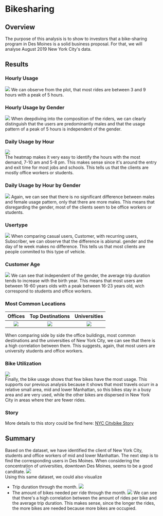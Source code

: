 # Bikesharing

## Overview
The purpose of this analysis is to show to investors that a bike-sharing program in Des Moines is a solid business proposal. For that, we will analyse August 2019 New York City's data.

## Results
### Hourly Usage
![](images/Checkout_Time.png)
We can observe from the plot, that most rides are between 3 and 9 hours with a peak of 5 hours.
### Hourly Usage by Gender
![](images/Checkout_Time_Gender.png)
When deepdiving into the composition of the riders, we can clearly distinguish that the users are predominantly males and that the usage pattern of a peak of 5 hours is independent of the gender.
### Daily Usage by Hour
![](images/Weekday.png)                                                                                                          
The heatmap makes it very easy to identify the hours with the most demand, 7-10 am and 5-8 pm. This makes sense since it's around the entry and exit time for most jobs and schools. This tells us that the clients are mostly office workers or students.
### Daily Usage by Hour by Gender
![](images/Weekday_Gender.png)
Again, we can see that there is no significant difference between males and female usage pattern, only that there are more males. This means that disregarding the gender, most of the clients seem to be office workers or students.
### Usertype
![](images/Usertype_Gender.png)
When comparing casual users, Customer, with recurring users, Subscriber, we can observe that the difference is abismal. 
gender and the day of te week makes no difference. This tells us that most clients are people commited to this type of vehicle.
### Customer Age
![](images/Tripduration_Age.png)
We can see that independent of the gender, the average trip duration tends to increase with the birth year. This means that most users are between 16-60 years olds with a peak between 16-23 years old, wich correspond to students and office workers.
### Most Common Locations
|Offices|Top Destinations           |Universities                          |
:-:|:--------------------------:|:-------------------------------------:
![](images/Offices.png)|![](images/Destinations.png)|![](images/Universities.png)

When comparing side by side the office buildings, most common destinations and the universities of New York City, we can see that there is a high correlation between them. This suggests, again, that most users are university students and office workers.
### Bike Utilization
![](images/Bike_Utilization.png)                                                                                                        
Finally, the bike usage shows that few bikes have the most usage. This supports our previous analysis because it shows that most travels ocurr in a relative small area, mid and lower Manhattan, so this bikes stay in a busy area and are very used, while the other bikes are dispersed in New York City in areas where ther are fewer rides.
### Story
More details to this story could be find here:
[NYC Citybike Story](https://public.tableau.com/profile/gabriel7113#!/vizhome/NYC_Citibike_Challenge/NYCCitybikeStory)

## Summary
Based on the dataset, we have identified the client of New York City, students and office workers of mid and lower Manhattan. The next step is to find the corresponding users in Des Moines. When considering the concentration of universities, downtown Des Moines, seems to be a good canditate.
![](images/Des_Moines.png)                                                                                                         
Using this same dataset, we could also visualize 
* Trip duration through the month.
![](images/Tripduration_Month.png)
* The amount of bikes needed per ride through the month.
![](images/Rides_Bike.png)
We can see that there's a high correlation between the amount of rides per bike and the average trip duration. This makes sense, since the longer the rides, the more bikes are needed because more bikes are occupied.